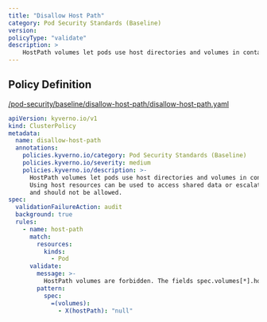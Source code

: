 ```yaml
---
title: "Disallow Host Path"
category: Pod Security Standards (Baseline)
version: 
policyType: "validate"
description: >
    HostPath volumes let pods use host directories and volumes in containers. Using host resources can be used to access shared data or escalate privileges and should not be allowed.
---
```


## Policy Definition
<a href="https://github.com/kyverno/policies/raw/main//pod-security/baseline/disallow-host-path/disallow-host-path.yaml" target="-blank">/pod-security/baseline/disallow-host-path/disallow-host-path.yaml</a>

```yaml
apiVersion: kyverno.io/v1
kind: ClusterPolicy
metadata:
  name: disallow-host-path
  annotations:
    policies.kyverno.io/category: Pod Security Standards (Baseline)
    policies.kyverno.io/severity: medium
    policies.kyverno.io/description: >-
      HostPath volumes let pods use host directories and volumes in containers.
      Using host resources can be used to access shared data or escalate privileges
      and should not be allowed.
spec:
  validationFailureAction: audit
  background: true
  rules:
    - name: host-path
      match:
        resources:
          kinds:
            - Pod
      validate:
        message: >-
          HostPath volumes are forbidden. The fields spec.volumes[*].hostPath must not be set.
        pattern:
          spec:
            =(volumes):
              - X(hostPath): "null"

```
